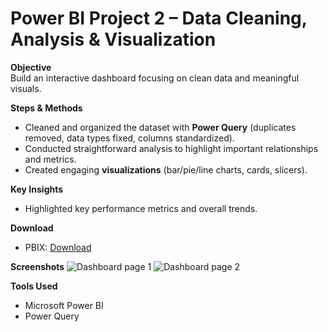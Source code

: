 # Power BI Project 2 – Data Cleaning, Analysis & Visualization

**Objective**  
Build an interactive dashboard focusing on clean data and meaningful visuals.

**Steps & Methods**
- Cleaned and organized the dataset with **Power Query** (duplicates removed, data types fixed, columns standardized).
- Conducted straightforward analysis to highlight important relationships and metrics.
- Created engaging **visualizations** (bar/pie/line charts, cards, slicers).

**Key Insights**
- Highlighted key performance metrics and overall trends.

**Download**
- PBIX: [Download](./your_project_2.pbix)

**Screenshots**
![Dashboard page 1](./screenshots/page1.png)
![Dashboard page 2](./screenshots/page2.png)

**Tools Used**
- Microsoft Power BI
- Power Query
